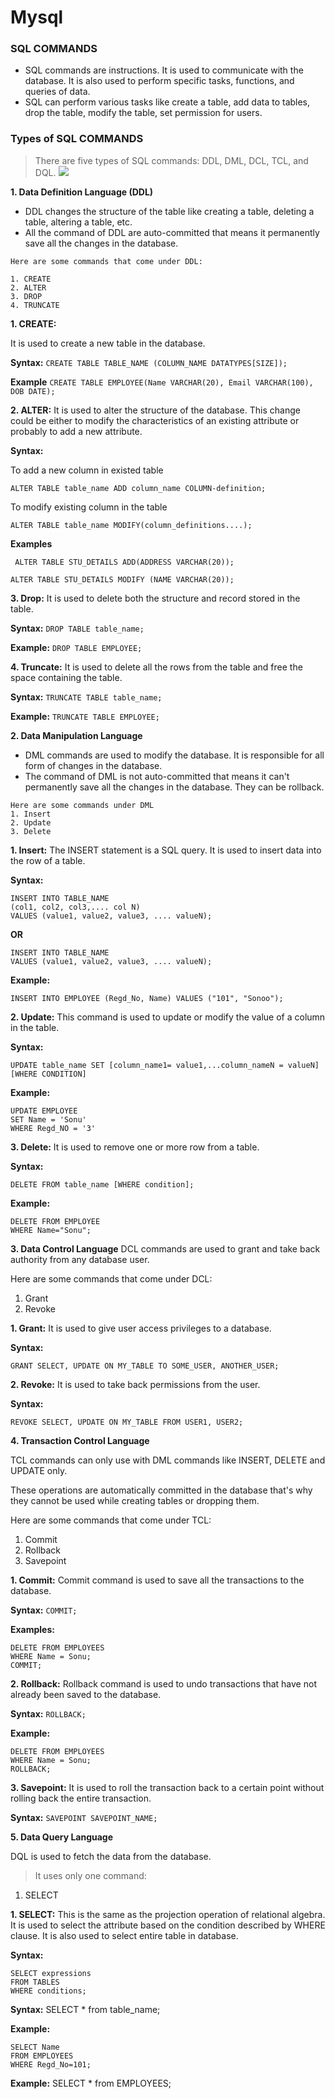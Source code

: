 # Mysql
### SQL COMMANDS
* SQL commands are instructions. It is used to communicate with the database. It is also used to perform specific tasks, functions, and queries of data.
* SQL can perform various tasks like create a table, add data to tables, drop the table, modify the table, set permission for users.
### Types of SQL COMMANDS
> There are five types of SQL commands: DDL, DML, DCL, TCL, and DQL.
![](https://static.javatpoint.com/dbms/images/dbms-sql-command.png)

**1. Data Definition Language (DDL)**
* DDL changes the structure of the table like creating a table, deleting a table, altering a table, etc.
* All the command of DDL are auto-committed that means it permanently save all the changes in the database.
```
Here are some commands that come under DDL:

1. CREATE
2. ALTER
3. DROP
4. TRUNCATE
```

**1. CREATE:**

 It is used to create a new table in the database.

**Syntax:**
`CREATE TABLE TABLE_NAME (COLUMN_NAME DATATYPES[SIZE]); `

**Example**
`CREATE TABLE EMPLOYEE(Name VARCHAR(20), Email VARCHAR(100), DOB DATE); `

**2. ALTER:**
 It is used to alter the structure of the database. This change could be either to modify the characteristics of an existing attribute or probably to add a new attribute.
 
 **Syntax:**
 
 To add a new column in existed table
 
 `ALTER TABLE table_name ADD column_name COLUMN-definition;  `

To modify existing column in the table

 `ALTER TABLE table_name MODIFY(column_definitions....);`
 
 **Examples**

` ALTER TABLE STU_DETAILS ADD(ADDRESS VARCHAR(20));`

` ALTER TABLE STU_DETAILS MODIFY (NAME VARCHAR(20));  `

 **3. Drop:**
 It is used to delete both the structure and record stored in the table.
 
 **Syntax:**
 `DROP TABLE table_name;  `
 
 **Example:**
 `DROP TABLE EMPLOYEE;`
 
 **4. Truncate:**
 It is used to delete all the rows from the table and free the space containing the table.
 
 **Syntax:**
 `TRUNCATE TABLE table_name;  `
 
 **Example:**
 `TRUNCATE TABLE EMPLOYEE;`


**2. Data Manipulation Language**
- DML commands are used to modify the database. It is responsible for all form of changes in the database.
- The command of DML is not auto-committed that means it can't permanently save all the changes in the database. They can be rollback.
```
Here are some commands under DML
1. Insert
2. Update
3. Delete
```

**1. Insert:**
The INSERT statement is a SQL query. It is used to insert data into the row of a table.

**Syntax:**

```
INSERT INTO TABLE_NAME    
(col1, col2, col3,.... col N)  
VALUES (value1, value2, value3, .... valueN); 
```
**OR**

```
INSERT INTO TABLE_NAME    
VALUES (value1, value2, value3, .... valueN);    
```

**Example:**

`INSERT INTO EMPLOYEE (Regd_No, Name) VALUES ("101", "Sonoo"); ` 

**2. Update:**
This command is used to update or modify the value of a column in the table.

**Syntax:**

`UPDATE table_name SET [column_name1= value1,...column_nameN = valueN] [WHERE CONDITION]`

**Example:**

```
UPDATE EMPLOYEE   
SET Name = 'Sonu'    
WHERE Regd_NO = '3'  
```

**3. Delete:**
It is used to remove one or more row from a table.

**Syntax:**

`DELETE FROM table_name [WHERE condition];  `

**Example:**

```
DELETE FROM EMPLOYEE 
WHERE Name="Sonu";  
```


**3. Data Control Language**
DCL commands are used to grant and take back authority from any database user.

Here are some commands that come under DCL:
1. Grant
2. Revoke

**1. Grant:**
It is used to give user access privileges to a database.

**Syntax:**

`GRANT SELECT, UPDATE ON MY_TABLE TO SOME_USER, ANOTHER_USER; `

**2. Revoke:**
It is used to take back permissions from the user.

**Syntax:**

`REVOKE SELECT, UPDATE ON MY_TABLE FROM USER1, USER2;  `

**4. Transaction Control Language**

TCL commands can only use with DML commands like INSERT, DELETE and UPDATE only.

These operations are automatically committed in the database that's why they cannot be used while creating tables or dropping them.

Here are some commands that come under TCL:
1. Commit
2. Rollback
3. Savepoint

**1. Commit:**
Commit command is used to save all the transactions to the database.

**Syntax:**
`COMMIT;`  

**Examples:**
```
DELETE FROM EMPLOYEES  
WHERE Name = Sonu;  
COMMIT;  
```
**2. Rollback:**
Rollback command is used to undo transactions that have not already been saved to the database.

**Syntax:**
`ROLLBACK;  `

**Example:**
```
DELETE FROM EMPLOYEES  
WHERE Name = Sonu;  
ROLLBACK;
```

**3. Savepoint:**
It is used to roll the transaction back to a certain point without rolling back the entire transaction.

**Syntax:**
`SAVEPOINT SAVEPOINT_NAME;  `

**5. Data Query Language**

DQL is used to fetch the data from the database.

> It uses only one command:

1.  SELECT

**1. SELECT:**
This is the same as the projection operation of relational algebra. It is used to select the attribute based on the condition described by WHERE clause.
It is also used to select entire table in database.

**Syntax:**

```
SELECT expressions    
FROM TABLES    
WHERE conditions;  
```

**Syntax:**
SELECT * from table_name;

**Example:**
```
SELECT Name  
FROM EMPLOYEES  
WHERE Regd_No=101;  
```

**Example:**
SELECT * from EMPLOYEES;




